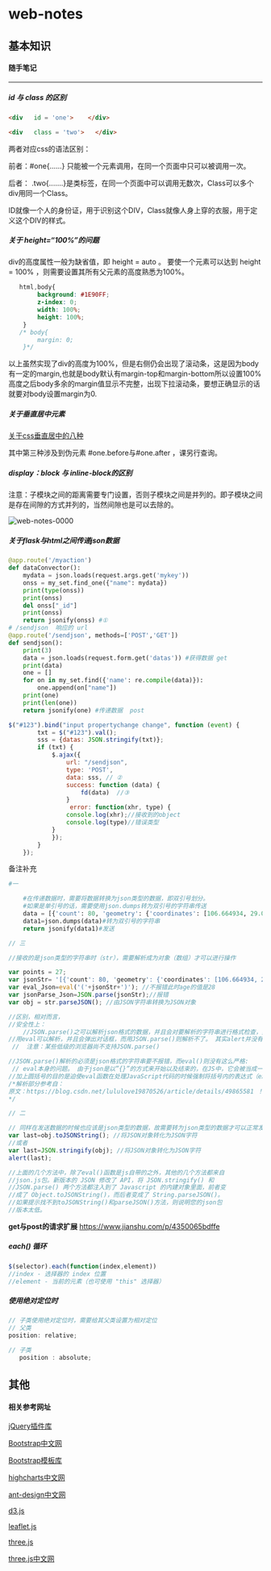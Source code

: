 # web-notes



## 基本知识



#### 随手笔记

---

#####  id  与  class 的区别

```html
<div   id = 'one'>    </div>  

<div   class = 'two'>   </div> 
```

两者对应css的语法区别：

前者：#one{......} 只能被一个元素调用，在同一个页面中只可以被调用一次。

 后者： .two{.......}是类标签，在同一个页面中可以调用无数次，Class可以多个div用同一个Class。

 ID就像一个人的身份证，用于识别这个DIV，Class就像人身上穿的衣服，用于定义这个DIV的样式。



##### 关于 height=“100%”的问题

div的高度属性一般为缺省值，即 height = auto  。 要使一个元素可以达到 height = 100% ，则需要设置其所有父元素的高度熟悉为100%。

```css
   html,body{
        background: #1E90FF;
        z-index: 0;
        width: 100%;
        height: 100%;
    }
   /* body{
        margin: 0;
    }*/
```

以上虽然实现了div的高度为100%，但是右侧仍会出现了滚动条，这是因为body有一定的margin,也就是body默认有margin-top和margin-bottom所以设置100%高度之后body多余的margin值显示不完整，出现下拉滚动条，要想正确显示的话就要对body设置margin为0.



##### 关于垂直居中元素

[关于css垂直居中的八种](https://jingyan.baidu.com/article/3a2f7c2e26041a26aed61150.html)

其中第三种涉及到伪元素  #one.before与#one.after ，课另行查询。



##### display：block 与 inline-block的区别

注意：子模块之间的距离需要专门设置，否则子模块之间是并列的。即子模块之间是存在间隙的方式并列的，当然间隙也是可以去除的。

![web-notes-0000](static/picture/web-notes/web-notes-0000.png)

[^参考来源]:https://www.cnblogs.com/Ry-yuan/p/6848197.html



##### 关于flask与html之间传递json数据

```python
@app.route('/myaction') 
def dataConvector():
    mydata = json.loads(request.args.get('mykey'))
    onss = my_set.find_one({"name": mydata})
    print(type(onss))
    print(onss)
    del onss["_id"]
    print(onss)
    return jsonify(onss) #①
# /sendjson  响应的 url
@app.route('/sendjson', methods=['POST','GET'])
def sendjson():
    print(3)
    data = json.loads(request.form.get('datas')) #获得数据 get
    print(data)
    one = []
    for on in my_set.find({'name': re.compile(data)}):
        one.append(on["name"])
    print(one)
    print(len(one))
    return jsonify(one) #传递数据  post

```

```javascript
$("#123").bind("input propertychange change", function (event) {
        txt = $("#123").val();
        sss = {datas: JSON.stringify(txt)};
        if (txt) {
            $.ajax({
                url: "/sendjson",
                type: 'POST',
                data: sss, // ②
                success: function (data) {
                    fd(data)  //③       
                }
                 error: function(xhr, type) {  
                console.log(xhr);//接收到的object
                console.log(type)//错误类型
            }
            });
        }
    });
```

备注补充

```python
#一 

    #在传递数据时，需要将数据转换为json类型的数据，即双引号划分。
    #如果是单引号的话，需要使用json.dumps转为双引号的字符串传送
    data = [{'count': 80, 'geometry': {'coordinates': [106.664934, 29.037125], 'type': 'Point'}}, {'count': 80, 'geometry': {'coordinates': [106.53799, 29.588964], 'type': 'Point'}}
    data1=json.dumps(data)#转为双引号的字符串
    return jsonify(data1)#发送
```

```javascript
// 三

//接收的是json类型的字符串时（str），需要解析成为对象（数组）才可以进行操作

var points = 27;
var jsonStr= '[{'count': 80, 'geometry': {'coordinates': [106.664934, 29.037125], 'type': 'Point'}}, {'count': 80, 'geometry': {'coordinates': [106.53799, 29.588964], 'type': 'Point'}},++points]';
var eval_Json=eval('('+jsonStr+')'); //不报错此时age的值是28
var jsonParse_Json=JSON.parse(jsonStr);//报错
var obj = str.parseJSON(); //由JSON字符串转换为JSON对象

//区别，相对而言，
//安全性上：
    //JSON.parse()之可以解析json格式的数据，并且会对要解析的字符串进行格式检查，如果格式不正确则不进行解析，而eval()则可以解析任何字符串，eval是不安全的；   
//用eval可以解析，并且会弹出对话框，而用JSON.parse()则解析不了。 其实alert并没有什么坏处，可怕的是如果用恶意用户在json字符串中注入了向页面插入木马链接的脚本，用eval也是可以操作的，而用JSON.parse()则不必担心这个问题。
 //  注意：某些低级的浏览器尚不支持JSON.parse()

//JSON.parse()解析的必须是json格式的字符串要不报错，而eval()则没有这么严格:
 // eval本身的问题。 由于json是以”{}”的方式来开始以及结束的，在JS中，它会被当成一个语句块来处理，所以必须强制性的将它转换成一种表达式。
//加上圆括号的目的是迫使eval函数在处理JavaScript代码的时候强制将括号内的表达式（expression）转化为对象，而不是作为语句（statement）来执行。举一个例子，例如对象字面量{}，如若不加外层的括号，那么eval会将大括号识别为JavaScript代码块的开始和结束标记，那么{}将会被认为是执行了一句空语句。
/*解析部分参考自：
原文：https://blog.csdn.net/lululove19870526/article/details/49865581 ！
*/

```

```JavaScript
// 二

// 同样在发送数据的时候也应该是json类型的数据，故需要转为json类型的数据才可以正常发送
var last=obj.toJSONString(); //将JSON对象转化为JSON字符
//或者
var last=JSON.stringify(obj); //将JSON对象转化为JSON字符
alert(last);

//上面的几个方法中，除了eval()函数是js自带的之外，其他的几个方法都来自
//json.js包。新版本的 JSON 修改了 API，将 JSON.stringify() 和 
//JSON.parse() 两个方法都注入到了 Javascript 的内建对象里面，前者变
//成了 Object.toJSONString()，而后者变成了 String.parseJSON()。
//如果提示找不到toJSONString()和parseJSON()方法，则说明您的json包
//版本太低。
```

 **get与post的请求扩展**	https://www.jianshu.com/p/4350065bdffe



##### each() 循环

```javascript
$(selector).each(function(index,element))
//index - 选择器的 index 位置
//element - 当前的元素（也可使用 "this" 选择器）
```



##### 使用绝对定位时

```javascript
// 子类使用绝对定位时，需要给其父类设置为相对定位
// 父类
position: relative;

// 子类
   position : absolute;
```







## 其他

#### 相关参考网址

[jQuery插件库](https://www.jq22.com/)

[Bootstrap中文网](https://www.bootcss.com/)

[Bootstrap模板库](http://www.bootstrapmb.com/)

[highcharts中文网](https://www.highcharts.com.cn/)

[ant-design中文网](https://ant.design/index-cn)

[d3.js](https://d3js.org/)

[leaflet.js](https://leafletjs.com/)

[three.js](https://threejs.org/)

[three.js中文网](http://www.webgl3d.cn/)


